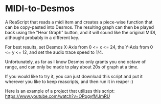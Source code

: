 # MIDI-to-Desmos

A ReaScript that reads a midi item and creates a piece-wise function that can be copy-pasted into Desmos. The resulting graph can then be played back using the "Hear Graph" button, and it will sound like the original MIDI, althought probably in a different key.

For best results, set Desmos X-Axis from 0 <= x <= 24, the Y-Axis from 0 <= y <= 12, and set the audio trace speed to 1/4.

Unfortunately, as far as I know Desmos only grants you one octave of range, and can only be made to play about 20s of graph at a time.

If you would like to try it, you can just download this script and put it wherever you like to keep reascripts, and then run it in reaper :)

Here is an example of a project that utilizes this script: https://www.youtube.com/watch?v=OPogyfMJmRU
